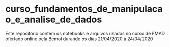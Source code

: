 # curso_fundamentos_de_manipulacao_e_analise_de_dados
Este repositório contém os notebooks e arquivos usados no curso de FMAD ofertado online pela Bemol durande os dias 21/04/2020 à 24/04/2020
